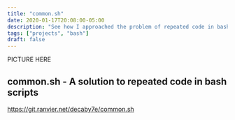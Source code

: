```yaml
---
title: "common.sh"
date: 2020-01-17T20:08:00-05:00
description: "See how I approached the problem of repeated code in bash scripts..."
tags: ["projects", "bash"]
draft: false
---
```


PICTURE HERE

## common.sh - A solution to repeated code in bash scripts

https://git.ranvier.net/decaby7e/common.sh
